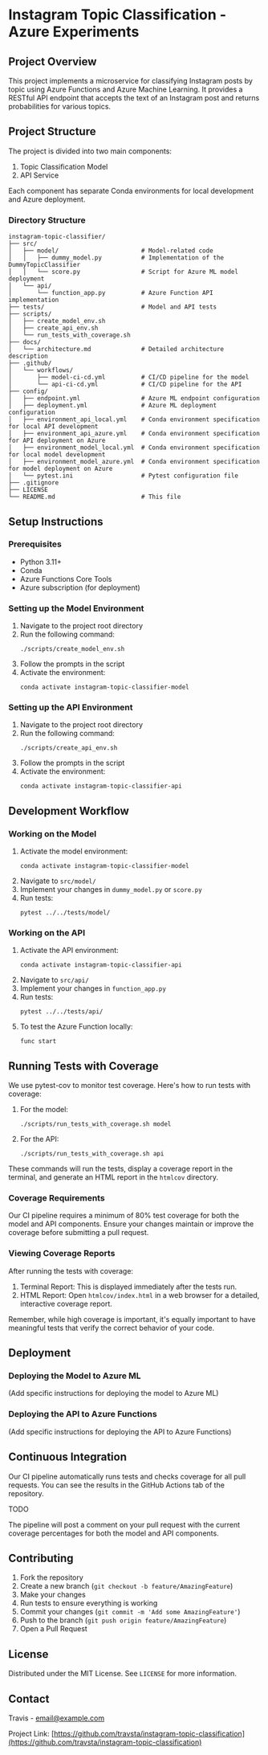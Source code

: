 # Instagram Topic Classification - Azure Experiments

## Project Overview
This project implements a microservice for classifying Instagram posts by topic using Azure Functions and Azure Machine Learning. It provides a RESTful API endpoint that accepts the text of an Instagram post and returns probabilities for various topics.

## Project Structure
The project is divided into two main components:
1. Topic Classification Model
2. API Service

Each component has separate Conda environments for local development and Azure deployment.

### Directory Structure
```
instagram-topic-classifier/
├── src/
│   ├── model/                       # Model-related code
│   │   ├── dummy_model.py           # Implementation of the DummyTopicClassifier
│   │   └── score.py                 # Script for Azure ML model deployment
│   └── api/
│       └── function_app.py          # Azure Function API implementation
├── tests/                           # Model and API tests
├── scripts/
│   ├── create_model_env.sh
│   ├── create_api_env.sh
│   └── run_tests_with_coverage.sh
├── docs/
│   └── architecture.md              # Detailed architecture description
├── .github/
│   └── workflows/
│       ├── model-ci-cd.yml          # CI/CD pipeline for the model
│       └── api-ci-cd.yml            # CI/CD pipeline for the API
├── config/
│   ├── endpoint.yml                 # Azure ML endpoint configuration
│   ├── deployment.yml               # Azure ML deployment configuration
│   ├── environment_api_local.yml    # Conda environment specification for local API development
│   ├── environment_api_azure.yml    # Conda environment specification for API deployment on Azure
│   ├── environment_model_local.yml  # Conda environment specification for local model development
│   ├── environment_model_azure.yml  # Conda environment specification for model deployment on Azure
│   └── pytest.ini                   # Pytest configuration file
├── .gitignore
├── LICENSE
└── README.md                        # This file
```

## Setup Instructions

### Prerequisites
- Python 3.11+
- Conda
- Azure Functions Core Tools
- Azure subscription (for deployment)

### Setting up the Model Environment
1. Navigate to the project root directory
2. Run the following command:
   ```
   ./scripts/create_model_env.sh
   ```
3. Follow the prompts in the script
4. Activate the environment:
   ```
   conda activate instagram-topic-classifier-model
   ```

### Setting up the API Environment
1. Navigate to the project root directory
2. Run the following command:
   ```
   ./scripts/create_api_env.sh
   ```
3. Follow the prompts in the script
4. Activate the environment:
   ```
   conda activate instagram-topic-classifier-api
   ```

## Development Workflow

### Working on the Model
1. Activate the model environment:
   ```
   conda activate instagram-topic-classifier-model
   ```
2. Navigate to `src/model/`
3. Implement your changes in `dummy_model.py` or `score.py`
4. Run tests:
   ```
   pytest ../../tests/model/
   ```

### Working on the API
1. Activate the API environment:
   ```
   conda activate instagram-topic-classifier-api
   ```
2. Navigate to `src/api/`
3. Implement your changes in `function_app.py`
4. Run tests:
   ```
   pytest ../../tests/api/
   ```
5. To test the Azure Function locally:
   ```
   func start
   ```

## Running Tests with Coverage

We use pytest-cov to monitor test coverage. Here's how to run tests with coverage:

1. For the model:
   ```
   ./scripts/run_tests_with_coverage.sh model
   ```

2. For the API:
   ```
   ./scripts/run_tests_with_coverage.sh api
   ```

These commands will run the tests, display a coverage report in the terminal, and generate an HTML report in the `htmlcov` directory.

### Coverage Requirements

Our CI pipeline requires a minimum of 80% test coverage for both the model and API components. Ensure your changes maintain or improve the coverage before submitting a pull request.

### Viewing Coverage Reports

After running the tests with coverage:

1. Terminal Report: This is displayed immediately after the tests run.
2. HTML Report: Open `htmlcov/index.html` in a web browser for a detailed, interactive coverage report.

Remember, while high coverage is important, it's equally important to have meaningful tests that verify the correct behavior of your code.

## Deployment

### Deploying the Model to Azure ML
(Add specific instructions for deploying the model to Azure ML)

### Deploying the API to Azure Functions
(Add specific instructions for deploying the API to Azure Functions)

## Continuous Integration

Our CI pipeline automatically runs tests and checks coverage for all pull requests. You can see the results in the GitHub Actions tab of the repository.

TODO

The pipeline will post a comment on your pull request with the current coverage percentages for both the model and API components.

## Contributing
1. Fork the repository
2. Create a new branch (`git checkout -b feature/AmazingFeature`)
3. Make your changes
4. Run tests to ensure everything is working
5. Commit your changes (`git commit -m 'Add some AmazingFeature'`)
6. Push to the branch (`git push origin feature/AmazingFeature`)
7. Open a Pull Request

## License
Distributed under the MIT License. See `LICENSE` for more information.

## Contact
Travis - email@example.com

Project Link: [https://github.com/travsta/instagram-topic-classification](https://github.com/travsta/instagram-topic-classification)
